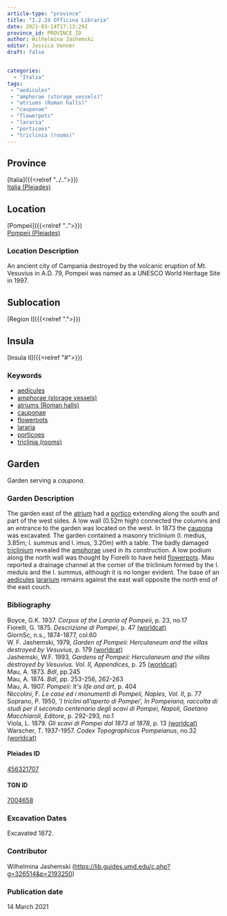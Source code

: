 ```yaml
---
article-type: "province"
title: "I.2.24 Officina Libraria"
date: 2021-03-14T17:13:29Z
province_id: PROVINCE_ID
author: Wilhelmina Jashemski
editor: Jessica Venner
draft: false


categories:
  - "Italia"
tags:
 - "aedicules"
 - "amphorae (storage vessels)"
 - "atriums (Roman halls)"
 - "cauponae"
 - "flowerpots"
 - "lararia"
 - "porticoes"
 - "triclinia (rooms)"
---
```


## Province
[Italia]({{<relref "../..">}}) \
[Italia (Pleiades)](https://pleiades.stoa.org/places/1052)

## Location
[Pompeii]({{<relref "..">}}) \
[Pompeii (Pleiades)](https://pleiades.stoa.org/places/433032)


### Location Description
An ancient city of Campania destroyed by the volcanic eruption of Mt. Vesuvius in A.D. 79, Pompeii was named as a UNESCO World Heritage Site in 1997.

## Sublocation
[Region I]({{<relref ".">}})
## Insula
[Insula II]({{<relref "#">}})

### Keywords
- [aedicules](http://vocab.getty.edu/page/aat/300002574)
- [amphorae (storage vessels)](http://vocab.getty.edu/page/aat/300148696)
- [atriums (Roman halls)](http://vocab.getty.edu/page/aat/300004097)
- [cauponae](http://vocab.getty.edu/page/aat/300005208)
- [flowerpots](http://vocab.getty.edu/page/aat/300194749)
- [lararia](http://vocab.getty.edu/page/aat/300400600)
- [porticoes](http://vocab.getty.edu/page/aat/300004145)
- [triclinia (rooms)](http://vocab.getty.edu/page/aat/300004359)


## Garden
Garden serving a *caupona*.

### Garden Description
The garden east of the [atrium](http://vocab.getty.edu/page/aat/300004097) had a [portico](http://vocab.getty.edu/page/aat/300004145) extending along the south and part of the west sides. A low wall (0.52m high) connected the columns and an entrance to the garden was located on the west. In 1873 the [caupona](http://vocab.getty.edu/page/aat/300005208) was excavated. The garden contained a masonry triclinium (l. medius, 3.85m; l. summus and l. imus, 3.20m) with a table. The badly damaged [triclinium](http://vocab.getty.edu/page/aat/300004359) revealed the [amphorae](http://vocab.getty.edu/page/aat/300148696) used in its construction. A low podium along the north wall was thought by Fiorelli to have held [flowerpots](http://vocab.getty.edu/page/aat/300194749). Mau reported a drainage channel at the corner of the triclinium formed by the l. meduis and the l. summus, although it is no longer evident. The base of an [aedicules](http://vocab.getty.edu/page/aat/300002574) [lararium](http://vocab.getty.edu/page/aat/300400600) remains against the east wall opposite the north end of the east couch.

### Bibliography

Boyce, G.K. 1937. *Corpus of the Lararia of Pompeii*, p. 23, no.17  
Fiorelli, G. 1875. *Descrizione di Pompei*, p. 47 [(worldcat)](https://www.worldcat.org/title/descrizione-di-pompei/oclc/9528380)    
GiornSc, n.s., 1874-1877, col.60  
W. F. Jashemski, 1979, *Garden of Pompeii: Herculaneum and the villas destroyed by Vesuvius*, p. 179   [(worldcat)](https://www.worldcat.org/title/gardens-of-pompeii-1/oclc/312003872&referer=brief_results)  
Jashemski, W.F. 1993, *Gardens of Pompeii: Herculaneum and the villas destroyed by Vesuvius. Vol. II, Appendices*, p. 25 [(worldcat)](https://www.worldcat.org/title/gardens-of-pompeii-herculaneum-and-the-villas-destroyed-by-vesuvius-volume-2-appendices/oclc/222353569)    
Mau, A. 1873. *BdI*, pp.245  
Mau, A. 1874. *BdI*, pp. 253-256, 262-263  
Mau, A. 1907. *Pompeii: It's life and art*, p. 404  
Niccolini, F. *Le case ed i monumenti di Pompeii, Naples, Vol. II*, p. 77  
Soprano, P. 1950, *'I triclini all’aperto di Pompei', In Pompeiana, raccolta di studi per il secondo centenario degli scavi di Pompei, Napoli, Gaetano Macchiaroli, Editore*, p. 292-293, no.1   
Viola, L. 1879. *Gli scavi di Pompei dal 1873 al 1878*, p. 13 [(worldcat)](https://www.worldcat.org/title/scavi-di-pompei-dal-1873-al-1878/oclc/254502217&referer=brief_results)  
Warscher, T. 1937-1957. *Codex Topographicus Pompeianus*, no.32 [(worldcat)](https://www.worldcat.org/title/codex-topographicus-pompeianus-1937-1957-and-undated/oclc/974375313&referer=brief_results)  

<!--#### Periodo ID-->

<!-- [PERIODO_ID](https://pleiades.stoa.org/places/PLEIADES_ID) -->

#### Pleiades ID
[456321707](https://pleiades.stoa.org/places/456321707)

#### TGN ID
[7004658](http://vocab.getty.edu/page/tgn/7004658)

###  Excavation Dates
Excavated 1872.

### Contributor
Wilhelmina Jashemski (https://lib.guides.umd.edu/c.php?g=326514&p=2193250)


### Publication date
14 March 2021
<!-- Format: dd MONTH_NAME yyyy -->

<!-- DATE -->